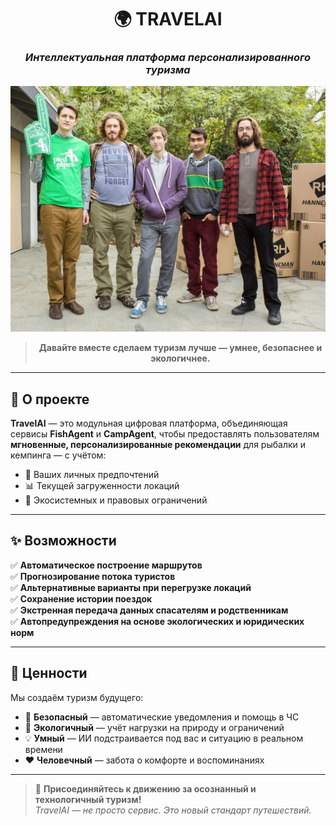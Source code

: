 <div align="center">

# 🌍 TRAVELAI  
### *Интеллектуальная платформа персонализированного туризма*

![TRavelAI](sv.jpg)

> **Давайте вместе сделаем туризм лучше — умнее, безопаснее и экологичнее.**

</div>

---

## 🚀 О проекте

**TravelAI** — это модульная цифровая платформа, объединяющая сервисы **FishAgent** и **CampAgent**, чтобы предоставлять пользователям **мгновенные, персонализированные рекомендации** для рыбалки и кемпинга — с учётом:

- 🎯 Ваших личных предпочтений  
- 📊 Текущей загруженности локаций  
- 🌿 Экосистемных и правовых ограничений  

---

## ✨ Возможности

✅ **Автоматическое построение маршрутов**  
✅ **Прогнозирование потока туристов**  
✅ **Альтернативные варианты при перегрузке локаций**  
✅ **Сохранение истории поездок**  
✅ **Экстренная передача данных спасателям и родственникам**  
✅ **Автопредупреждения на основе экологических и юридических норм**

---

## 🌱 Ценности

Мы создаём туризм будущего:

- 🧭 **Безопасный** — автоматические уведомления и помощь в ЧС  
- 🌲 **Экологичный** — учёт нагрузки на природу и ограничений  
- 💡 **Умный** — ИИ подстраивается под вас и ситуацию в реальном времени  
- ❤️ **Человечный** — забота о комфорте и воспоминаниях

---

> 📣 **Присоединяйтесь к движению за осознанный и технологичный туризм!**  
> *TravelAI — не просто сервис. Это новый стандарт путешествий.*
